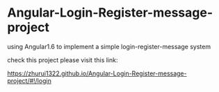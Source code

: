 # Angular-Login-Register-message-project
using Angular1.6 to implement a simple login-register-message system 

check this project please visit this link: 

https://zhurui1322.github.io/Angular-Login-Register-message-project/#!/login



